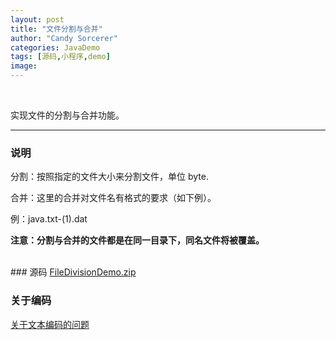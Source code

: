 ```yaml
---
layout: post
title: "文件分割与合并"
author: "Candy Sorcerer"
categories: JavaDemo
tags: [源码,小程序,demo]
image:
---
```

<br>

实现文件的分割与合并功能。

***

### 说明
分割：按照指定的文件大小来分割文件，单位 byte.

合并：这里的合并对文件名有格式的要求（如下例）。

例：java.txt-(1).dat

<b>注意：分割与合并的文件都是在同一目录下，同名文件将被覆盖。</b>

<br>
### 源码
<line>
<a href="{{ site.github.url }}/assets/code-java/FileDivisionDemo.zip">FileDivisionDemo.zip</a>
</line>

<br>

### 关于编码

<line>
<a href="{{ site.github.url }}/help/AboutCoding.html">关于文本编码的问题</a>
</line>

<br><br><br><br>
